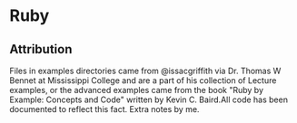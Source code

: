# Ruby
## Attribution
Files in examples directories came from @issacgriffith via Dr. Thomas W Bennet at Mississippi College and are a part of his collection of Lecture examples, or the advanced examples came from the book "Ruby by Example: Concepts and Code" written by Kevin C. Baird.All code has been documented to reflect this fact. Extra notes by me.